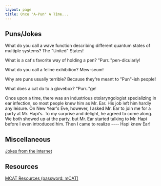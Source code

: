 ```yaml
---
layout: page
title: Once "A-Pun" A Time... 
---
```


## Puns/Jokes

What do you call a wave function describing different quantum states of multiple systems?
The "United" States! 

What is a cat's favorite way of holding a pen?
"Purr.."pen-dicularly!

What do you call a feline exihibition?
Mew-seum!

Why are puns usually terrible?
Because they're meant to "Pun"-ish people!

What does a cat do to a glovebox?
"Purr.."ge!

Once upon a time, there was an industrious otolaryngologist specializing in ear infection, so most people knew him as Mr. Ear. His job left him hardly any leisure. On New Year's Eve, however, I asked Mr. Ear to join me for a party at Mr. Hapi's. To my surprise and delight, he agreed to come along. 
We both showed up at the party, but Mr. Ear started talking to Mr. Hapi before I even introduced him. Then I came to realize ----
Hapi knew Ear!


## Miscellaneous

<a href="http://www.rinkworks.com/jokes/">Jokes from the internet </a>

## Resources 

<a href="www.kaptest.com/myhome.jhtml">MCAT Resources (password: mCAT) </a>


